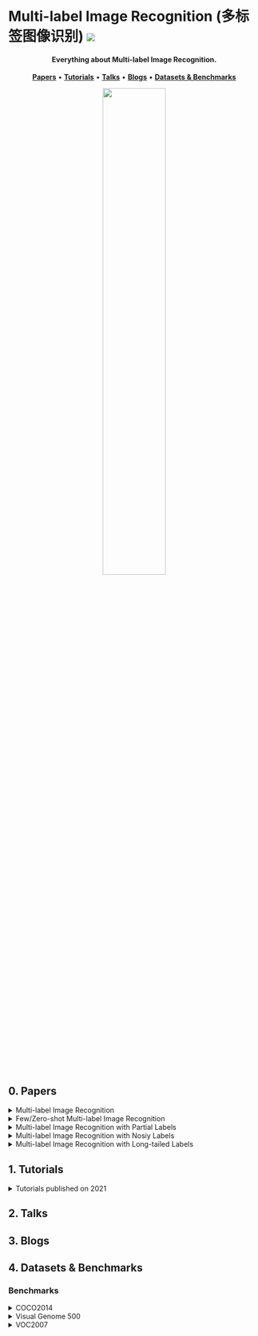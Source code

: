 # Multi-label Image Recognition (多标签图像识别) ![](https://visitor-badge.glitch.me/badge?page_id=putao537.Awesome-Multi-label-Image-Recognition)

<h4 align="center">Everything about Multi-label Image Recognition.</h4>

<p align="center">
  <strong><a href="#0">Papers</a></strong> •
  <strong><a href="#1">Tutorials</a></strong> •
  <strong><a href="#2">Talks</a></strong> •
  <strong><a href="#3">Blogs</a></strong> •
  <strong><a href="#4">Datasets & Benchmarks</a></strong>
</p>

<div align=center>
  <img src='./Figures/WeChat.png' width="50%" />
</div>

<div align=center>
  <a href="https://www.zhihu.com/people/putao537"><img src="https://img.shields.io/badge/知乎-blue" alt=""></a> <a href="https://twitter.com/TaoPu537"><img src="https://img.shields.io/badge/Twitter-blue" alt=""></a> <a href="https://wx.zsxq.com/dweb2/index/group/15288888851422"><a href="https://space.bilibili.com/11722513"><img src="https://img.shields.io/badge/Bilibili-blue" alt=""></a>
</div>

<h2 id="0">0. Papers</h2>

<details>
  <summary> Multi-label Image Recognition </summary>
  
### 2022
|  **Pub.**  | **Title**                                                    |                          **Links**                           |
| :--------: | :----------------------------------------------------------- | :----------------------------------------------------------: |
| **TIP** | **[SST]** SST: Spatial and Semantic Transformers for Multi-label Image Recognition | [PDF](https://ieeexplore.ieee.org/stamp/stamp.jsp?tp=&arnumber=9733172) |
| **TNNLS** | **[FDDS]** Multilabel Convolutional Network With Feature Denoising and Details Supplement | [PDF](https://ieeexplore.ieee.org/stamp/stamp.jsp?tp=&arnumber=9721413) |
| arxiv | **[GATN]** Graph Attention Transformer Network for Multi-Label Image Classification | [PDF](https://arxiv.org/pdf/2203.04049.pdf) |
  
### 2021       
|  **Pub.**  | **Title**                                                    |                          **Links**                           |
| :--------: | :----------------------------------------------------------- | :----------------------------------------------------------: |
| **TPAMI** | **[P-GCN]** Learning Graph Convolutional Networks for Multi-Label Recognition and Applications | [PDF](https://ieeexplore.ieee.org/abstract/document/9369105) |
| **TIP** | **[MCAR]** Learning to Discover Multi-Class Attentional Regions for Multi-Label Image Recognition | [PDF](https://arxiv.org/abs/2007.01755)/[Code](https://github.com/gaobb/MCAR) |
| **CVPR** | **[C-Trans]** General Multi-label Image Classification with Transformers | [PDF](https://openaccess.thecvf.com/content/CVPR2021/papers/Lanchantin_General_Multi-Label_Image_Classification_With_Transformers_CVPR_2021_paper.pdf)/[Code](https://github.com/QData/C-Tran) | 
| **ICCV** | **[TDRG]** Transformer-based Dual Relation Graph for Multi-label Image Recognition | [PDF](https://openaccess.thecvf.com/content/ICCV2021/papers/Zhao_Transformer-Based_Dual_Relation_Graph_for_Multi-Label_Image_Recognition_ICCV_2021_paper.pdf)/[Code](https://github.com/iCVTEAM/TDRG) |
| **ICCV** | **[ASL]** Asymmetric Loss For Multi-Label Classification | [PDF](https://openaccess.thecvf.com/content/ICCV2021/papers/Ridnik_Asymmetric_Loss_for_Multi-Label_Classification_ICCV_2021_paper.pdf)/[Code](https://github.com/Alibaba-MIIL/ASL) |
| **ICCV** | **[CSRA]** Residual Attention: A Simple but Effective Method for Multi-Label Recognition | [PDF](https://openaccess.thecvf.com/content/ICCV2021/papers/Zhu_Residual_Attention_A_Simple_but_Effective_Method_for_Multi-Label_Recognition_ICCV_2021_paper.pdf)/[Code](https://github.com/Kevinz-code/CSRA) |
| **ICCV** | **[TkML-AP]** TkML-AP: Adversarial Attacks to Top-k Multi-Label Learning | [PDF](https://openaccess.thecvf.com/content/ICCV2021/papers/Hu_TkML-AP_Adversarial_Attacks_to_Top-k_Multi-Label_Learning_ICCV_2021_paper.pdf) |
| **AAAI**  | **[DSDL]** Deep Semantic Dictionary Learning for Multi-label Image Classification | [PDF](https://ojs.aaai.org/index.php/AAAI/article/view/16472/16279)/[Code](https://github.com/ZFT-CQU/DSDL) |
| **AAAI** | **[MGTN]** Modular Graph Transformer Networks for Multi-Label Image Classification | [PDF](https://people.cs.umu.se/sonvx/files/2021_AAAI_MGTN.pdf)/[Code](https://github.com/ReML-AI/MGTN) |
| **IJCAI** | **[GM-MLIC]** GM-MLIC: Graph Matching based Multi-Label Image Classification | [PDF](https://www.ijcai.org/proceedings/2021/0163.pdf) |
| **ACM MM** | **[M3TR]** M3TR: Multi-modal Multi-label Recognition with Transformer | [PDF](https://dl.acm.org/doi/pdf/10.1145/3474085.3475191)/[Code](https://github.com/iCVTEAM/M3TR) |
| arxiv | MlTr: Multi-label Classification with Transformer | [PDF](https://arxiv.org/abs/2106.06195)/[Code](https://github.com/starmemda/MlTr/) | 
| arxiv | Query2Label: A Simple Transformer Way to Multi-Label Classification | [PDF](https://arxiv.org/pdf/2107.10834.pdf)/[Code](https://github.com/SlongLiu/query2labels) |
| arxiv | Multi-layered Semantic Representation Network for Multi-label Image Classification | [PDF](https://arxiv.org/pdf/2106.11596.pdf) | 
| arxiv | Contrast Learning Visual Attention for Multi Label Classification | [PDF](https://arxiv.org/pdf/2107.11626.pdf) |
| arxiv | Learning Discriminative Representations for Multi-Label Image Recognition | [PDF](https://arxiv.org/pdf/2107.11159.pdf) |

### 2020       

|  **Pub.**  | **Title**                                                    |                          **Links**                           |
| :--------: | :----------------------------------------------------------- | :----------------------------------------------------------: |
| **TPAMI** | **[KGGR]** Knowledge-Guided Multi-Label Few-Shot Learning for General Image Recognition | [PDF](https://arxiv.org/abs/2009.09450) |
|  **TMM** | **[DER]** Disentangling, Embedding and Ranking Label Cues for Multi-Label Image Recognition | [PDF](https://ieeexplore.ieee.org/document/9122471) |
|  **TMM** | **[TS-GCN]** Joint Input and Output Space Learning for Multi-Label Image Classification | [PDF](https://ieeexplore.ieee.org/document/9115821) |
|  **CVPR** | **[PLA]** Orderless_Recurrent_Models_for_Multi-Label_Classification | [PDF](https://openaccess.thecvf.com/content_CVPR_2020/papers/Yazici_Orderless_Recurrent_Models_for_Multi-Label_Classification_CVPR_2020_paper.pdf)/[Code](https://github.com/voyazici/orderless-rnn-classification) |
| **CVPR** | Don’t Judge an Object by Its Context: Learning to Overcome Contextual Bias | [PDF](https://openaccess.thecvf.com/content_CVPR_2020/papers/Singh_Dont_Judge_an_Object_by_Its_Context_Learning_to_Overcome_CVPR_2020_paper.pdf)/[Code](https://github.com/princetonvisualai/ContextualBias) |
|  **ECCV** | **[ADD-GCN]** Attention-Driven Dynamic Graph Convolutional Network for Multi-Label Image Recognition | [PDF](https://arxiv.org/abs/2012.02994)/[Code](https://github.com/Yejin0111/ADD-GCN) |
|  **AAAI** | **[KSSNet]** Multi-Label Classification with Label Graph Superimposing | [PDF](https://arxiv.org/abs/1911.09243)/[Code](https://github.com/mathkey/mssnet) |
|  **AAAI** | Cross-Modality Attention with Semantic Graph Embedding for Multi-Label Classification | [PDF](https://arxiv.org/abs/1912.07872) |
| **ACM MM** | **[SGTN]** Privacy-Preserving Visual Content Tagging using Graph Transformer Networks | [PDF](https://dl.acm.org/doi/10.1145/3394171.3414047)/[Code](https://github.com/ReML-AI/sgtn) |
| **ACM MM** | **[AdaHGNN]** AdaHGNN: Adaptive Hypergraph Neural Networks for Multi-Label Image Classification | [PDF](https://dl.acm.org/doi/10.1145/3394171.3414046) |
| arxiv | **[IA-GCN]** Instance-Aware Graph Convolutional Network for Multi-Label Classification | [PDF](https://arxiv.org/pdf/2008.08407.pdf) |

### 2019       

| **Pub.** | **Title**                                                    |                          **Links**                           |
| :------: | :----------------------------------------------------------- | :----------------------------------------------------------: |
| **CVPR** | **[ML-GCN]** Multi-Label Image Recognition with Graph Convolutional Networks | [PDF](https://openaccess.thecvf.com/content_CVPR_2019/papers/Chen_Multi-Label_Image_Recognition_With_Graph_Convolutional_Networks_CVPR_2019_paper.pdf)/[Code](https://github.com/Megvii-Nanjing/ML-GCN) |
| **CVPR** | **[VAC]** Visual Attention Consistency under Image Transforms for Multi-Label Image Classification | [PDF](https://openaccess.thecvf.com/content_CVPR_2019/papers/Guo_Visual_Attention_Consistency_Under_Image_Transforms_for_Multi-Label_Image_Classification_CVPR_2019_paper.pdf)/[Code](https://github.com/hguosc/visual_attention_consistency) |
| **ICCV** | **[SSGRL]** Learning Semantic-Specific Graph Representation for Multi-Label Image Recognition | [PDF](https://arxiv.org/abs/1908.07325)/[Code](https://github.com/HCPLab-SYSU/SSGRL) |

### 2015~2018       

| **Pub.**  | **Title**                                                    |                          **Links**                           |
| :-------: | :----------------------------------------------------------- | :----------------------------------------------------------: |
| **TPAMI'15** | **[HCP]** HCP: A Flexible CNN Framework for Multi-Label Image Classification | [PDF](https://ieeexplore.ieee.org/document/7305792)  |
| **AAAI'18** | **[Order-Free RNN]** Order-Free RNN with Visual Attention for Multi-Label Classification | [PDF](https://arxiv.org/abs/1707.05495) |
| **AAAI'19** | Recurrent Attentional Reinforcement Learning for Multi-label Image Recognition | [PDF](https://arxiv.org/pdf/1712.07465.pdf) |
| **IJCAI'18** | **[MsDPD]** Multi-scale and Discriminative Part Detectors Based Features for Multi-label Image Classification | [PDF](https://www.ijcai.org/Proceedings/2018/0090.pdf) |
| **ICCV'17** | **[WILDCAT]** WILDCAT: Weakly Supervised Learning of Deep ConvNets for Image Classification, Pointwise Localization and Segmentation | [PDF](https://openaccess.thecvf.com/content_cvpr_2017/papers/Durand_WILDCAT_Weakly_Supervised_CVPR_2017_paper.pdf)/[Code](https://github.com/durandtibo/wildcat.pytorch) |
| **ICCV'17** | **[RDAR]** Multi-label Image Recognition by Recurrently Discovering Attentional Regions | [PDF](https://openaccess.thecvf.com/content_ICCV_2017/papers/Wang_Multi-Label_Image_Recognition_ICCV_2017_paper.pdf)/[Code](https://github.com/James-Yip/AttentionImageClass) |
| **CVPR'17** | **[SRN]** Learning Spatial Regularization with Image-level Supervisions for Multi-label Image Classification | [PDF](https://openaccess.thecvf.com/content_cvpr_2017/papers/Zhu_Learning_Spatial_Regularization_CVPR_2017_paper.pdf)/[Code](https://github.com/zhufengx/SRN_multilabel) |
| **CVPR'16** | **[CNN-RNN]** CNN-RNN: A Unified Framework for Multi-label Image Classification | [PDF](https://arxiv.org/abs/1604.04573)/[Code](https://github.com/AmrMaghraby/CNN-RNN-A-Unified-Framework-for-Multi-label-Image-Classification) |

</details>


<details>
  <summary> Few/Zero-shot Multi-label Image Recognition </summary>

| **Pub.** | **Title**                                                    |                          **Links**                           |
| :------: | :----------------------------------------------------------- | :----------------------------------------------------------: |
| **TPAMI'20** | **[KGGR]** Knowledge-Guided Multi-Label Few-Shot Learning for General Image Recognition | [PDF](https://arxiv.org/abs/2009.09450) |
| **TIP'20** | Deep Ranking for Image Zero-Shot Multi-Label Classification | [PDF](https://ieeexplore.ieee.org/stamp/stamp.jsp?tp=&arnumber=9093152) |
| **AAAI'22** | Inferring Prototypes for Multi-Label Few-Shot Image Classification with Word Vector Guided Attention | [PDF](https://www.aaai.org/AAAI22Papers/AAAI-4546.YanK.pdf)/[Code](https://github.com/yankun-pku/Inferring-Prototypes-for-Multi-Label-Few-Shot-Image-Classification-with-Word-Vector-Guided-Attention) |
| **ICCV'21** | **[BiAM]** Discriminative Region-based Multi-Label Zero-Shot Learning |[PDF](https://openaccess.thecvf.com/content/ICCV2021/papers/Narayan_Discriminative_Region-Based_Multi-Label_Zero-Shot_Learning_ICCV_2021_paper.pdf)/[Code](https://github.com/akshitac8/BiAM) |
| **ICCV'21** | Semantic Diversity Learning for Zero-Shot Multi-label Classification | [PDF](https://openaccess.thecvf.com/content/ICCV2021/papers/Ben-Cohen_Semantic_Diversity_Learning_for_Zero-Shot_Multi-Label_Classification_ICCV_2021_paper.pdf)/[Code](https://github.com/Alibaba-MIIL/ZS_SDL) |
| **ICCV'21** | Interaction Compass: Multi-Label Zero-Shot Learning of Human-Object Interactions via Spatial Relations | [PDF](https://openaccess.thecvf.com/content/ICCV2021/papers/Hu_TkML-AP_Adversarial_Attacks_to_Top-k_Multi-Label_Learning_ICCV_2021_paper.pdf) |
| **CVPR'20** | A Shared Multi-Attention Framework for Multi-Label Zero-Shot Learning | [PDF](https://openaccess.thecvf.com/content_CVPR_2020/papers/Huynh_A_Shared_Multi-Attention_Framework_for_Multi-Label_Zero-Shot_Learning_CVPR_2020_paper.pdf) |
| **CVPR'18** | Multi-Label Zero-Shot Learning with Structured Knowledge Graphs | [PDF](https://openaccess.thecvf.com/content_cvpr_2018/papers/Lee_Multi-Label_Zero-Shot_Learning_CVPR_2018_paper.pdf)/[Code](https://github.com/Phoenix1327/ML-ZSL) |
| **CVPR'16** | Fast Zero-Shot Image Tagging | [PDF](https://openaccess.thecvf.com/content_cvpr_2016/papers/Zhang_Fast_Zero-Shot_Image_CVPR_2016_paper.pdf)/[Code](https://github.com/brthmas/Fast-Zero-Shot-Image-Tagging) |
| arxiv | Multi-Label Learning from Single Positive Labels | [PDF](https://arxiv.org/pdf/2106.09708.pdf)|
| arxiv | Towards Unbiased Multi-label Zero-Shot Learning with Pyramid and Semantic Attention | [PDF](https://arxiv.org/pdf/2203.03483.pdf) |
</details>


<details>
  <summary> Multi-label Image Recognition with Partial Labels </summary>
  
|  **Pub.**   | **Title**                                                    |                          **Links**                           |
| :---------: | :----------------------------------------------------------- | :----------------------------------------------------------: |
| **TPAMI'21** | **[P-GCN]** Learning Graph Convolutional Networks for Multi-Label Recognition and Applications | [PDF](https://ieeexplore.ieee.org/abstract/document/9369105) |
| **AAAI'22** | Semantic-Aware Representation Blending for Multi-Label Image Recognition with Partial Labels | [PDF](https://www.aaai.org/AAAI22Papers/AAAI-1134.PuT.pdf)/[Code](https://github.com/HCPLab-SYSU/HCP-MLR-PL) |
| **AAAI'22** | Structured Semantic Transfer for Multi-Label Recognition with Partial Labels | [PDF](https://www.aaai.org/AAAI22Papers/AAAI-1133.ChenT.pdf)/[Code](https://github.com/HCPLab-SYSU/HCP-MLR-PL) |  
| **CVPR'21** | Multi-Label Learning from Single Positive Labels | [PDF](https://openaccess.thecvf.com/content/CVPR2021/papers/Cole_Multi-Label_Learning_From_Single_Positive_Labels_CVPR_2021_paper.pdf) |
|  **CVPR'20** | Interactive Multi-Label CNN Learning with Partial Labels | [PDF](https://openaccess.thecvf.com/content_CVPR_2020/papers/Huynh_Interactive_Multi-Label_CNN_Learning_With_Partial_Labels_CVPR_2020_paper.pdf) |
| **NeurIPS'20** | Exploiting weakly supervised visual patterns to learn from partial annotations | [PDF](https://proceedings.neurips.cc/paper/2020/file/066ca7bf90807fcd8e4f1eaef4e4e8f7-Paper.pdf) |
|  **CVPR'19** | Learning a Deep ConvNet for Multi-label Classification with Partial Labels | [PDF](https://openaccess.thecvf.com/content_CVPR_2019/papers/Durand_Learning_a_Deep_ConvNet_for_Multi-Label_Classification_With_Partial_Labels_CVPR_2019_paper.pdf) |
| arxiv | **[ATAM]** Rethinking Crowdsourcing Annotation: Partial Annotation with Salient Labels for Multi-Label Image Classification | [PDF](https://arxiv.org/pdf/2109.02688.pdf) |
</details>


<details>
  <summary> Multi-label Image Recognition with Nosiy Labels </summary>

| **Pub.** | **Title**                                                    |                          **Links**                           |
| :------: | :----------------------------------------------------------- | :----------------------------------------------------------: |
| **CVPR'19** | Weakly Supervised Image Classification through Noise Regularization | [PDF](https://openaccess.thecvf.com/content_CVPR_2019/papers/Hu_Weakly_Supervised_Image_Classification_Through_Noise_Regularization_CVPR_2019_paper.pdf) |
| **CVPR'17** | Learning From Noisy Large-Scale Datasets With Minimal Supervision | [PDF](https://openaccess.thecvf.com/content_cvpr_2017/papers/Veit_Learning_From_Noisy_CVPR_2017_paper.pdf) |
</details>

<details>
  <summary> Multi-label Image Recognition with Long-tailed Labels </summary>

| **Pub.** | **Title**                                                    |                          **Links**                           |
| :------: | :----------------------------------------------------------- | :----------------------------------------------------------: |
| **CVPR'21** | Long-Tailed Multi-Label Visual Recognition by Collaborative Training on Uniform and Re-balanced Samplings | [PDF](https://openaccess.thecvf.com/content/CVPR2021/papers/Guo_Long-Tailed_Multi-Label_Visual_Recognition_by_Collaborative_Training_on_Uniform_and_CVPR_2021_paper.pdf) |
| **ECCV'20** | Distribution-Balanced Loss for Multi-Label Classification in Long-Tailed Datasets | [PDF](https://www.ecva.net/papers/eccv_2020/papers_ECCV/papers/123490154.pdf)/[Code](https://github.com/wutong16/DistributionBalancedLoss) |
</details>

<h2 id="1">1. Tutorials</h2>

<details> <summary> Tutorials published on 2021  </summary>
  
|  **Pub.**  | **Title**                                                    |                          **Links**                           |
| :--------: | :----------------------------------------------------------- | :----------------------------------------------------------: |
|  |  |  |

</details>

<h2 id="2">2. Talks</h2>


<h2 id="3">3. Blogs</h2>


<h2 id="4">4. Datasets & Benchmarks</h2>

### Benchmarks


<details> <summary> COCO2014 </summary>
  
  | **Methods** | **Input Size** | **Architecture** | **mAP** | **CP** | **CR** | **CF1** | **OP** | **OR** | **OF1** | 
  | :---------: | :------------: | :--------------: | :-----: | :----: | :----: | :-----: | :----: | :----: | :-----: |
  | **ML-GCN** (CVPR'19) | (448, 448) | CNN-based | 83.0 | 85.1 | 72.0 | 78.0 | 85.8 | 75.4 | 80.3 |
  | **P-GCN**（TPAMI'21）| (448,448) | CNN-based | 83.2 | 84.9 | 72.7 | 78.3 | 85.0 | 76.4 | 80.5 |
  | **MCAR**（TIP'21）| (448,448) | CNN-based | 83.8 | 85.0 | 72.1 | 78.0 | 88.0 | 73.9 | 80.3 |
  | **ADD-GCN** (ECCV'20) | (448, 448) | CNN-based | 85.2 | 84.7 | 75.9 | 80.1 | 84.9 | 79.4 | 82.0 |
  | **SSGRL** (ICCV'19) | (576,576) | CNN-based | 83.8 | 89.9 | 68.5 | 76.8 | 91.3 | 70.8 | 79.7 |
  | **KGGR** (TPAMI'20) | (576, 576) | CNN-based | 84.3 | 85.6 | 72.7 | 78.6 | 87.1 | 75.6 | 80.9 |
  | **MCAR**（TIP'21）| (576,576) | CNN-based | 84.5 | 84.3 | 73.9 | 78.7 | 86.9 | 76.1 | 81.1 |
  | **AdaHGNN**（ACM MM'20）| (576,576) | CNN-based | 85.0 | - | - | 79.9 | - | - | 81.8 |
  | **TDRG**（ICCV21）| (448,448) | CNN-Transformer | 84.6 | 86.0 | 73.1 | 79.0 | 86.6 | 76.4 | 81.2 |
  | **C-Tran**（CVPR'21）| (576,576) | CNN-Transformer | 85.1 | 86.3 | 74.3 | 79.9 | 87.7 | 76.5 | 81.7 |
  | **TDRG**（ICCV'21）| (576,576) | CNN-Transformer | 86.0 | 87.0 | 74.7 | 80.4 | 87.5 | 77.9 | 82.4 |
  
  
  **Note:** Only present the precision, recall, and F1-measure for all prediction scores.
</details>

<details> <summary> Visual Genome 500 </summary>
 
  | **Methods** | **Input Size** | **Architecture** | **mAP** | **CP** | **CR** | **CF1** | **OP** | **OR** | **OF1** | 
  | :---------: | :------------: | :--------------: | :-----: | :----: | :----: | :-----: | :----: | :----: | :-----: |
  | **SSGRL** (ICCV'19) | (576,576) | CNN-based | 36.6 | - | - | - | - | - | - |
  | **KGGR** (TPAMI'20) | (576, 576) | CNN-based | 37.4 | 48.7 | 12.1 | 19.4 | 78.6 | 17.1 | 28.1 |
  | **AdaHGNN** (ACM MM'20）| (576,576) | CNN-based | 38.2 | - | - | - | - | - | - |
  | **C-Tran**（CVPR'21）| (576,576) | CNN-Transformer | 38.4 | 49.8 | 27.2 | 35.2 | 66.9 | 39.2 | 49.5 |
  
  **Note:** Only present the precision, recall, and F1-measure for all prediction scores.
</details>

<details> <summary> VOC2007 </summary>
  
  | **Methods** | **Input Size** | **Architecture** | **mAP** | **CP** | **CR** | **CF1** | **OP** | **OR** | **OF1** | 
  | :---------: | :------------: | :--------------: | :-----: | :----: | :----: | :-----: | :----: | :----: | :-----: |
  | **ML-GCN** (CVPR'19) |(448, 448) | CNN-based | 94.0 | - | - | - | - | - | - |
  | **P-GCN**（TPAMI'21）| (448,448) | CNN-based | 94.3 | - | - | - | - | - | - |
  | **ADD-GCN** (ECCV'20) | (448,448) | CNN-based | 96.0 | - | - | - | - | - | - |
  | **SSGRL** (ICCV'19) | (576,576) | CNN-based | 93.4 | - | - | - | - | - | - |
  | **KGGR** (TPAMI'20) | (576,576) | CNN-based | 93.6 | - | - | - | - | - | - |
  | **MCAR**（TIP'21）| (576,576) | CNN-based | 94.8 | - | - | - | - | - | - |
  | **AdaHGNN**（ACM MM'20）| (576,576) | CNN-based | 95.2 | - | - | - | - | - | - |
  | **TDRG**（ICCV21）| (448,448) | CNN-Transformer | 95.0 | - | - | - | - | - | - |
  
  **Note:** Only present the precision, recall, and F1-measure for all prediction scores.
</details>
